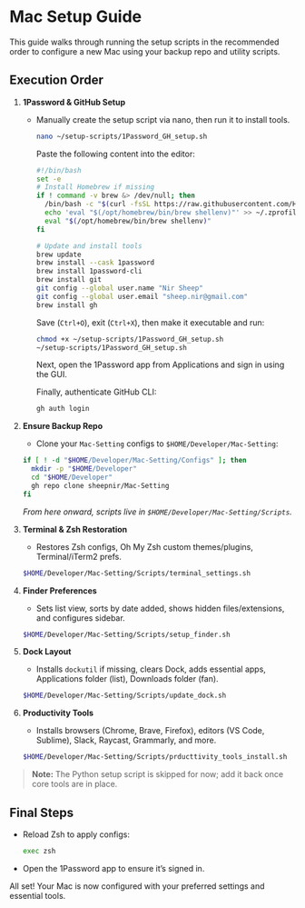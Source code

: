 # Mac Setup Guide

This guide walks through running the setup scripts in the recommended order to configure a new Mac using your backup repo and utility scripts.

## Execution Order

1. **1Password & GitHub Setup**
   - Manually create the setup script via nano, then run it to install tools.
     ```bash
     nano ~/setup-scripts/1Password_GH_setup.sh
     ```
     Paste the following content into the editor:
     ```bash
     #!/bin/bash
     set -e
     # Install Homebrew if missing
     if ! command -v brew &> /dev/null; then
       /bin/bash -c "$(curl -fsSL https://raw.githubusercontent.com/Homebrew/install/HEAD/install.sh)"
       echo 'eval "$(/opt/homebrew/bin/brew shellenv)"' >> ~/.zprofile
       eval "$(/opt/homebrew/bin/brew shellenv)"
     fi

     # Update and install tools
     brew update
     brew install --cask 1password
     brew install 1password-cli
     brew install git
     git config --global user.name "Nir Sheep"
     git config --global user.email "sheep.nir@gmail.com"
     brew install gh
     ```
     Save (`Ctrl+O`), exit (`Ctrl+X`), then make it executable and run:
     ```bash
     chmod +x ~/setup-scripts/1Password_GH_setup.sh
     ~/setup-scripts/1Password_GH_setup.sh
     ```
     Next, open the 1Password app from Applications and sign in using the GUI.

     Finally, authenticate GitHub CLI:
     ```bash
     gh auth login
     ```

2. **Ensure Backup Repo**
   - Clone your `Mac-Setting` configs to `$HOME/Developer/Mac-Setting`:
   ```bash
   if [ ! -d "$HOME/Developer/Mac-Setting/Configs" ]; then
     mkdir -p "$HOME/Developer"
     cd "$HOME/Developer"
     gh repo clone sheepnir/Mac-Setting
   fi
   ```

   _From here onward, scripts live in `$HOME/Developer/Mac-Setting/Scripts`._

3. **Terminal & Zsh Restoration**
   - Restores Zsh configs, Oh My Zsh custom themes/plugins, Terminal/iTerm2 prefs.
   ```bash
   $HOME/Developer/Mac-Setting/Scripts/terminal_settings.sh
   ```

4. **Finder Preferences**
   - Sets list view, sorts by date added, shows hidden files/extensions, and configures sidebar.
   ```bash
   $HOME/Developer/Mac-Setting/Scripts/setup_finder.sh
   ```

5. **Dock Layout**
   - Installs `dockutil` if missing, clears Dock, adds essential apps, Applications folder (list), Downloads folder (fan).
   ```bash
   $HOME/Developer/Mac-Setting/Scripts/update_dock.sh
   ```

6. **Productivity Tools**
   - Installs browsers (Chrome, Brave, Firefox), editors (VS Code, Sublime), Slack, Raycast, Grammarly, and more.
   ```bash
   $HOME/Developer/Mac-Setting/Scripts/prducttivity_tools_install.sh
   ```

> **Note:** The Python setup script is skipped for now; add it back once core tools are in place.

## Final Steps

- Reload Zsh to apply configs:
  ```bash
  exec zsh
  ```

- Open the 1Password app to ensure it’s signed in.

All set! Your Mac is now configured with your preferred settings and essential tools.

